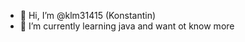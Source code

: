 - 👋 Hi, I’m @klm31415 (Konstantin)
- 🌱 I’m currently learning java and want ot know more

<!---
klm31415/klm31415 is a ✨ special ✨ repository because its `README.md` (this file) appears on your GitHub profile.
You can click the Preview link to take a look at your changes.
--->
